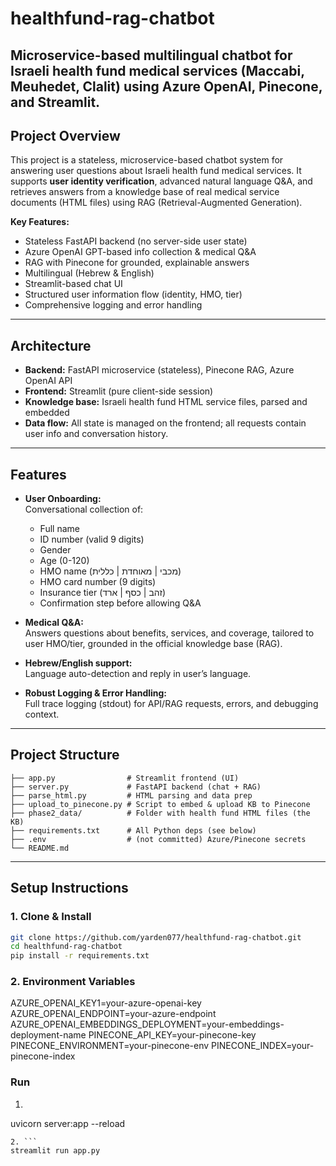 # healthfund-rag-chatbot
Microservice-based multilingual chatbot for Israeli health fund medical services (Maccabi, Meuhedet, Clalit) using Azure OpenAI, Pinecone, and Streamlit.
---

## Project Overview

This project is a stateless, microservice-based chatbot system for answering user questions about Israeli health fund medical services.
It supports **user identity verification**, advanced natural language Q&A, and retrieves answers from a knowledge base of real medical service documents (HTML files) using RAG (Retrieval-Augmented Generation).

**Key Features:**
- Stateless FastAPI backend (no server-side user state)
- Azure OpenAI GPT-based info collection & medical Q&A
- RAG with Pinecone for grounded, explainable answers
- Multilingual (Hebrew & English)
- Streamlit-based chat UI
- Structured user information flow (identity, HMO, tier)
- Comprehensive logging and error handling

---

##  Architecture

- **Backend:** FastAPI microservice (stateless), Pinecone RAG, Azure OpenAI API
- **Frontend:** Streamlit (pure client-side session)
- **Knowledge base:** Israeli health fund HTML service files, parsed and embedded
- **Data flow:** All state is managed on the frontend; all requests contain user info and conversation history.

---

##  Features

- **User Onboarding:**  
  Conversational collection of:
    - Full name
    - ID number (valid 9 digits)
    - Gender
    - Age (0-120)
    - HMO name (מכבי | מאוחדת | כללית)
    - HMO card number (9 digits)
    - Insurance tier (זהב | כסף | ארד)
    - Confirmation step before allowing Q&A

- **Medical Q&A:**  
  Answers questions about benefits, services, and coverage, tailored to user HMO/tier, grounded in the official knowledge base (RAG).

- **Hebrew/English support:**  
  Language auto-detection and reply in user’s language.

- **Robust Logging & Error Handling:**  
  Full trace logging (stdout) for API/RAG requests, errors, and debugging context.

---

##  Project Structure
```
├── app.py                # Streamlit frontend (UI)
├── server.py             # FastAPI backend (chat + RAG)
├── parse_html.py         # HTML parsing and data prep
├── upload_to_pinecone.py # Script to embed & upload KB to Pinecone
├── phase2_data/          # Folder with health fund HTML files (the KB)
├── requirements.txt      # All Python deps (see below)
├── .env                  # (not committed) Azure/Pinecone secrets
└── README.md
```
---

##  Setup Instructions

### 1. Clone & Install

```bash
git clone https://github.com/yarden077/healthfund-rag-chatbot.git
cd healthfund-rag-chatbot
pip install -r requirements.txt
```

### 2. Environment Variables

AZURE_OPENAI_KEY1=your-azure-openai-key
AZURE_OPENAI_ENDPOINT=your-azure-endpoint
AZURE_OPENAI_EMBEDDINGS_DEPLOYMENT=your-embeddings-deployment-name
PINECONE_API_KEY=your-pinecone-key
PINECONE_ENVIRONMENT=your-pinecone-env
PINECONE_INDEX=your-pinecone-index

### Run
1. ```
uvicorn server:app --reload
```
2. ```
streamlit run app.py
```
